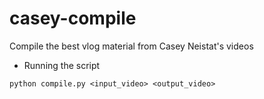 # casey-compile
Compile the best vlog material from Casey Neistat's videos

- Running the script

`python compile.py <input_video> <output_video>`
 
